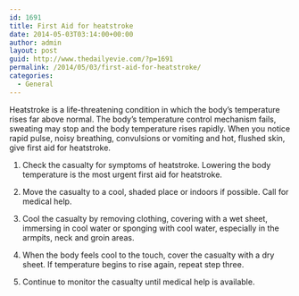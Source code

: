 ```yaml
---
id: 1691
title: First Aid for heatstroke
date: 2014-05-03T03:14:00+00:00
author: admin
layout: post
guid: http://www.thedailyevie.com/?p=1691
permalink: /2014/05/03/first-aid-for-heatstroke/
categories:
  - General
---
```

Heatstroke is a life-threatening condition in which the body&#8217;s temperature rises far above normal. The body&#8217;s temperature control mechanism fails, sweating may stop and the body temperature rises rapidly. When you notice rapid pulse, noisy breathing, convulsions or vomiting and hot, flushed skin, give first aid for heatstroke.

1. Check the casualty for symptoms of heatstroke. Lowering the body temperature is the most urgent first aid for heatstroke.
     
2. Move the casualty to a cool, shaded place or indoors if possible. Call for medical help.
     
3. Cool the casualty by removing clothing, covering with a wet sheet, immersing in cool water or sponging with cool water, especially in the armpits, neck and groin areas.
     
4. When the body feels cool to the touch, cover the casualty with a dry sheet. If temperature begins to rise again, repeat step three.
     
5. Continue to monitor the casualty until medical help is available.